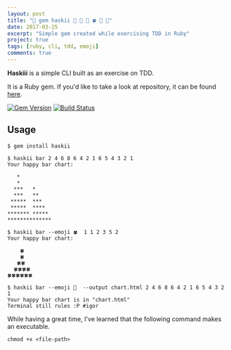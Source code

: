 ```yaml
---
layout: post
title: "💎 gem haskii 👋 🖖 🍒 🍀 🦁 💎"
date: 2017-03-25
excerpt: "Simple gem created while exercising TDD in Ruby"
project: true
tags: [ruby, cli, tdd, emoji]
comments: true
---
```


**Haskiii** is a simple CLI built as an exercise on TDD.

It is a Ruby gem. If you'd like to take a look at repository, it can be found
[here](https://github.com/mimimalizam/haskii).

[![Gem Version](https://badge.fury.io/rb/haskii.svg)](https://badge.fury.io/rb/haskii)
[![Build Status](https://semaphoreci.com/api/v1/mstojadinov/haskii/branches/master/badge.svg)](https://semaphoreci.com/mstojadinov/haskii)

## Usage

```
$ gem install haskii

$ haskii bar 2 4 6 8 6 4 2 1 6 5 4 3 2 1
Your happy bar chart:

   *
   *
  ***   *
  ***   **
 *****  ***
 *****  ****
******* *****
**************

$ haskii bar --emoji 🍀  1 1 2 3 5 2
Your happy bar chart:

    🍀
    🍀
   🍀🍀
  🍀🍀🍀🍀
🍀🍀🍀🍀🍀🍀

$ haskii bar --emoji 🍒  --output chart.html 2 4 6 8 6 4 2 1 6 5 4 3 2 1
Your happy bar chart is in "chart.html"
Terminal still rules :P #igor
```

While having a great time, I've learned that the following command
makes an executable.

```
chmod +x <file-path>
```
